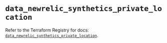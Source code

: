 # `data_newrelic_synthetics_private_location`

Refer to the Terraform Registry for docs: [`data_newrelic_synthetics_private_location`](https://registry.terraform.io/providers/newrelic/newrelic/3.59.0/docs/data-sources/synthetics_private_location).
